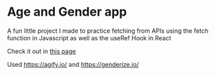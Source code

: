 # Age and Gender app

A fun little project I made to practice fetching from APIs using the fetch function in Javascript as well as the useRef Hook in React

Check it out in <a href="https://5x6cg.csb.app/">this page</a>

Used https://agify.io/ and https://genderize.io/
